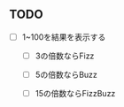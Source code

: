 TODO
------
- [ ] 1~100を結果を表示する

    - [ ] 3の倍数ならFizz

    - [ ] 5の倍数ならBuzz

    - [ ] 15の倍数ならFizzBuzz
